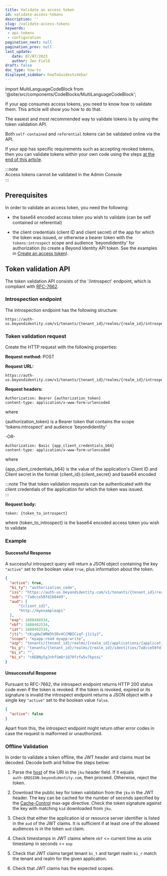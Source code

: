 ```yaml
---
title: Validate an access token
id: validate-access-tokens
description: ''
slug: /validate-access-tokens
keywords: 
 - api-tokens
 - configuration
pagination_next: null
pagination_prev: null
last_update: 
   date: 07/07/2023
   author: Jen Field
draft: false
doc_type: how-to
displayed_sidebar: howToGuidesSidebar
---
```


import MultiLanguageCodeBlock from '@site/src/components/CodeBlocks/MultiLanguageCodeBlock';  

If your app consumes access tokens, you need to know how to validate them. This article will show you how to do that.  

The easiest and most recommended way to validate tokens is by using the token validation API. 

Both `self-contained` and `referential` tokens can be validated online via the API.    

If your app has specific requirements such as accepting revoked tokens, then you can validate tokens within your own code using the steps [at the end of this article](#offline-validation). 

:::note  
Access tokens cannot be validated in the Admin Console  
:::  

## Prerequisites

In order to validate an access token, you need the following:  

- the base64 encoded access token you wish to validate (can be self contained or referential)  

- the client credentials (client ID and client secret) of the app for which the token was issued, or otherwise a bearer token with the `tokens:introspect` scope and audience 'beyondidentity' for authorization (to create a Beyond Identity API token. See the examples in [Create an access token](/docs/next/create-api-token#example-create-tokens-for-the-beyond-identity-management-api)).

## Token validation API

The token validation API consists of the '/introspect' endpoint, which is compliant with 
[RFC-7662](https://datatracker.ietf.org/doc/html/rfc7662).   

### Introspection endpoint

The introspection endpoint has the following structure:  

```http
https://auth-us.beyondidentity.com/v1/tenants/{tenant_id}/realms/{realm_id}/introspect  
```

### Token validation request  

Create the HTTP request with the following properties:  

**Request method:** POST  

**Request URL:** 

```http
https://auth-us.beyondidentity.com/v1/tenants/{tenant_id}/realms/{realm_id}/introspect
```

**Request headers:**  

```http
Authorization: Bearer {authorization_token}
content-type: application/x-www-form-urlencoded  
```

where 

{authorization_token} is a Bearer token that contains the scope 'tokens:introspect' and audience 'beyondidentity'  

-OR-

```http
Authorization: Basic {app_client_credentials_b64}
content-type: application/x-www-form-urlencoded  
```

where 

{app_client_credentials_b64} is the value of the application's Client ID and Client secret in the format {client_id}:{client_secret} and base64 encoded  

:::note
The that token validation requests can be authenticated with the client credentials of the application for which the token was issued.  
:::  

**Request body:**  

```http
token: {token_to_introspect} 
```

where {token_to_introspect} is the base64 encoded access token you wish to validate  

### Example

<MultiLanguageCodeBlock
curl='curl "https://auth-$(REGION).beyondidentity.com/v1/tenants/$(TENANT_ID)/realms/$(REALM_ID)/introspect" \
-X POST \
-u "$(APP_CLIENT_ID):$(APP_CLIENT_SECRET)" --basic \
-H "Content-Type: application/x-www-form-urlencoded" \
-d "token=$(TOKEN_TO_INTROSPECT)"'
title="/introspect"
/>

#### Successful Response

A successful introspect query will return a JSON object containing the key
`"active"` set to the boolean value `true`, plus information about the token.

```json
{
  "active": true,
  "bi_ty": "authorization_code",
  "iss": "https://auth-us.beyondidentity.com/v1/tenants/{tenant_id}/realms/{realm_id}/applications/{application_id}",
  "sub": "7a8cce58fd160449",
  "aud": [
      "{client_id}",
      "http://myexampleapi"
  ],
  "exp": 1688488934,
  "nbf": 1688402534,
  "iat": 1688402534,
  "jti": "cKigHwlWRW5h3Dv4CCMBICiqf-j1i1yJ",
  "scope": "myapp:read myapp:write",
  "azp": "tenants/{tenant_id}/realms/{realm_id}/applications/{application_id}",
  "bi_p": "tenants/{tenant_id}/realms/{realm_id}/identities/7a8cce58fd160449",
  "bi_s": "",
  "bi_x": "c6EBNy5gJnhfSmDr1Q70fzfw5v7kpssL"
}
```

#### Unsuccessful Response

Pursuant to RFC-7662, the introspect endpoint returns HTTP 200 status code even
if the token is revoked. If the token is revoked, expired or its signature is
invalid the introspect endpoint returns a JSON object with a single key
`"active"` set to the boolean value `false`.

```json
{
  "active": false
}
```

Apart from this, the introspect endpoint might return other error codes in case
the request is malformed or unauthorized.

### Offline Validation

In order to validate a token offline, the JWT header and claims must be decoded. Decode both and follow the steps below:


1. Parse the [host](https://datatracker.ietf.org/doc/html/rfc3986#section-3.2.2) of the URI in the `jku` header field. If it equals `auth-$REGION.beyondidentity.com`, then proceed. Otherwise, reject the token.

2. Download the public key for token validation from the `jku` in the JWT header. The key can be cached for the number of seconds specified by the [Cache-Control](https://developer.mozilla.org/en-US/docs/Web/HTTP/Headers/Cache-Control#response_directives) max-age directive. Check the token signature against the key with matching `kid` downloaded from `jku`.

3. Check that either the application id or resource server identifier is listed in the `aud` of the JWT claims. It is sufficient if at least one of the allowed audiences is in the token `aud` claim.

4. Check timestamps in JWT claims where `nbf` <= current time as unix timestamp in seconds <= `exp`

5. Check that JWT claims target tenant `bi_t` and target realm `bi_r` match the tenant and realm for the given application.

6. Check that JWT claims has the expected scopes.